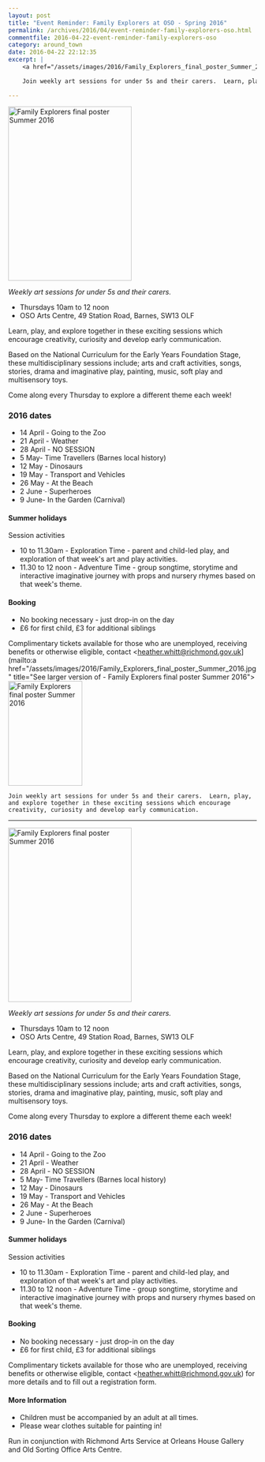 ```yaml
---
layout: post
title: "Event Reminder: Family Explorers at OSO - Spring 2016"
permalink: /archives/2016/04/event-reminder-family-explorers-oso.html
commentfile: 2016-04-22-event-reminder-family-explorers-oso
category: around_town
date: 2016-04-22 22:12:35
excerpt: |
    <a href="/assets/images/2016/Family_Explorers_final_poster_Summer_2016.jpg" title="See larger version of - Family Explorers final poster Summer 2016"><img src="/assets/images/2016/Family_Explorers_final_poster_Summer_2016_thumb.jpg" width="150" height="212" alt="Family Explorers final poster Summer 2016" class="photo right" /></a>

    Join weekly art sessions for under 5s and their carers.  Learn, play, and explore together in these exciting sessions which encourage creativity, curiosity and develop early communication.

---
```


<a href="/assets/images/2016/Family_Explorers_final_poster_Summer_2016.jpg" title="See larger version of - Family Explorers final poster Summer 2016"><img src="/assets/images/2016/Family_Explorers_final_poster_Summer_2016_thumb.jpg" width="250" height="353" alt="Family Explorers final poster Summer 2016" class="photo right" /></a>

*Weekly art sessions for under 5s and their carers.*

-   Thursdays 10am to 12 noon
-   OSO Arts Centre, 49 Station Road, Barnes, SW13 OLF

Learn, play, and explore together in these exciting sessions which encourage creativity, curiosity and develop early communication.

Based on the National Curriculum for the Early Years Foundation Stage, these multidisciplinary sessions include; arts and craft activities, songs, stories, drama and imaginative play, painting, music, soft play and multisensory toys.

Come along every Thursday to explore a different theme each week!

### 2016 dates

-   14 April - Going to the Zoo
-   21 April - Weather
-   28 April - NO SESSION
-   5 May- Time Travellers (Barnes local history)
-   12 May - Dinosaurs
-   19 May - Transport and Vehicles
-   26 May - At the Beach
-   2 June - Superheroes
-   9 June- In the Garden (Carnival)

#### Summer holidays

Session activities

-   10 to 11.30am - Exploration Time - parent and child-led play, and exploration of that week's art and play activities.
-   11.30 to 12 noon - Adventure Time - group songtime, storytime and interactive imaginative journey with props and nursery rhymes based on that week's theme.

#### Booking

-   No booking necessary - just drop-in on the day
-   £6 for first child, £3 for additional siblings

Complimentary tickets available for those who are unemployed, receiving benefits or otherwise eligible, contact <heather.whitt@richmond.gov.uk](mailto:a href="/assets/images/2016/Family_Explorers_final_poster_Summer_2016.jpg" title="See larger version of - Family Explorers final poster Summer 2016"><img src="/assets/images/2016/Family_Explorers_final_poster_Summer_2016_thumb.jpg" width="150" height="212" alt="Family Explorers final poster Summer 2016" class="photo right" /></a>

    Join weekly art sessions for under 5s and their carers.  Learn, play, and explore together in these exciting sessions which encourage creativity, curiosity and develop early communication.

---

<a href="/assets/images/2016/Family_Explorers_final_poster_Summer_2016.jpg" title="See larger version of - Family Explorers final poster Summer 2016"><img src="/assets/images/2016/Family_Explorers_final_poster_Summer_2016_thumb.jpg" width="250" height="353" alt="Family Explorers final poster Summer 2016" class="photo right" /></a>

*Weekly art sessions for under 5s and their carers.*

-   Thursdays 10am to 12 noon
-   OSO Arts Centre, 49 Station Road, Barnes, SW13 OLF

Learn, play, and explore together in these exciting sessions which encourage creativity, curiosity and develop early communication.

Based on the National Curriculum for the Early Years Foundation Stage, these multidisciplinary sessions include; arts and craft activities, songs, stories, drama and imaginative play, painting, music, soft play and multisensory toys.

Come along every Thursday to explore a different theme each week!

### 2016 dates

-   14 April - Going to the Zoo
-   21 April - Weather
-   28 April - NO SESSION
-   5 May- Time Travellers (Barnes local history)
-   12 May - Dinosaurs
-   19 May - Transport and Vehicles
-   26 May - At the Beach
-   2 June - Superheroes
-   9 June- In the Garden (Carnival)

#### Summer holidays

Session activities

-   10 to 11.30am - Exploration Time - parent and child-led play, and exploration of that week's art and play activities.
-   11.30 to 12 noon - Adventure Time - group songtime, storytime and interactive imaginative journey with props and nursery rhymes based on that week's theme.

#### Booking

-   No booking necessary - just drop-in on the day
-   £6 for first child, £3 for additional siblings

Complimentary tickets available for those who are unemployed, receiving benefits or otherwise eligible, contact <heather.whitt@richmond.gov.uk) for more details and to fill out a registration form.

#### More Information

-   Children must be accompanied by an adult at all times.
-   Please wear clothes suitable for painting in!

Run in conjunction with Richmond Arts Service at Orleans House Gallery and Old Sorting Office Arts Centre.
